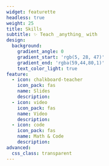 ```yaml
---
widget: featurette
headless: true
weight: 25
title: Skills
subtitle: ✨ Teach _anything_ with
design: 
  background:
    gradient_angle: 0
    gradient_start: 'rgb(5, 28, 47)'
    gradient_end: 'rgba(59,44,80,1)'
    text_color_light: true
feature:
  - icon: chalkboard-teacher
    icon_pack: fas
    name: Slides
    description: 
  - icon: video
    icon_pack: fas
    name: Video
    description: 
  - icon: code
    icon_pack: fas
    name: Math & Code
    description: 
advanced:
  css_class: transparent
---
```

